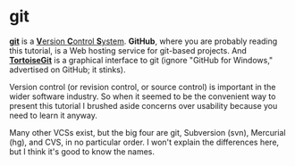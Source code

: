git
===

[**git**](http://en.wikipedia.org/wiki/Git) is a [**V**ersion **C**ontrol **S**ystem](http://en.wikipedia.org/wiki/Revision_control). **GitHub**, where you are probably reading this tutorial, is a Web hosting service for git-based projects. And [**TortoiseGit**](https://code.google.com/p/tortoisegit/) is a graphical interface to git (ignore "GitHub for Windows," advertised on GitHub; it stinks).

Version control (or revision control, or source control) is important in the wider software industry. So when it seemed to be the convenient way to present this tutorial I brushed aside concerns over usability because you need to learn it anyway.

Many other VCSs exist, but the big four are git, Subversion (svn), Mercurial (hg), and CVS, in no particular order. I won't explain the differences here, but I think it's good to know the names.